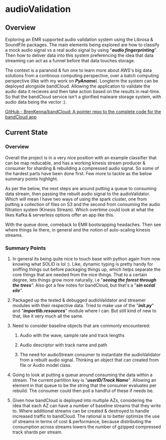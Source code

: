 # audioValidation



## Overview

Exploring an EMR supported audio validation system using the Librosa & SoundFile packages. The main elements being explored are how to classify a mock audio signal vs a real audio signal by using "***audio fingerprinting***". Then how to deliver data into this system preferencing the idea that data streaming can act as a funnel before that data touches storage.



The context is a paranoid & fun one to learn more about AWS's big data solutions from a continous computing perspective, over a batch computing perspective (like with my work on ***PyAnamo***). Longterm the system can be deployed alongside bandCloud. Allowing the application to validate the audio data it recieves and then take action based on the results in real-time. So that the bandCloud service isn't a glorified malware storage system, with audio data being the vector :).



[GitHub - BrenKenna/bandCloud: A pointer repo to the complete code for the bandCloud app](https://github.com/BrenKenna/bandCloud.git)



## Current State

### Overview

Overall the project is in a very nice position with an example classifier that can be map reducable, and has a working kinesis stream producer & consumer for sharding & rebuilding a compressed audio signal. So some of the hardest parts have been done first. Few more to tackle as the below summary points highlight.



As per the below, the next steps are around putting a queue to consuming data stream, then passing the rebuilt audio signal to the audioValidator. Which will mean I have two ways of using the spark cluster, one from putting a collection of files on S3 and the second from consuming the audio filtration system (Kinesis Stream). Which overtime could look at what the likes Kafka & serverless options offer an app like this.



With the queue done, comeback to EMR bootsrapping headaches. Then see where things lie there, in general and the notion of auto-scaling kinesis streams.



### Summary Points

1. In general its being quite nice to touch base with python again from now knowing what SOLID is lol :). Like, dynamic typing is pretty handy for sniffing things out before packaging things up, which helps separate the core things that are needed from the nice things. That to a certain degree, lets things grow more naturally, i.e "***seeing the forest through the trees***". Also got a few notes for bandCloud, but that's a "***sin scéal eile***".
   
   

2. Packaged up the tested & debugged audioValidator and streamer modules with their respective data. Tried to make use of the "***init.py***" and "***importlib.resources***" module where I can. But still kind of new to that, like it very much all the same.
   
   

3. Need to consider baseline objects that are commonly encountered:
   
   1. Audio with the wave, sample rate and track lengths
   
   2. Audio descriptor with track name and path
   
   3. The need for audioStream consumer to instantiate the audioValidator from a rebuilt audio signal. Thinking an object that can created from file or Audio model class.
      
      

4. Going to look at putting a queue around consuming the data within a stream. The current partition key is "***userID/Track Name***". Allowing an element in that queue to be the string that the consumer evaluates per rebuild. The consumer could then poll a handful of these if needs be.
   
   

5. Given how bandCloud is deployed into multiple AZs, considering the idea that each AZ can have a number of baseline streams that they write to. Where additional streams can be created & destroyed to handle increased traffic to bandCloud. The rational is to better optimize the use of streams in terms of cost & performance, because distributing the consumption across streams lowers the number of gzipped compressed track shards per stream.
